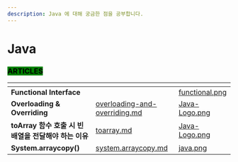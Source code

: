 ```yaml
---
description: Java 에 대해 궁금한 점을 공부합니다.
---
```


# Java

### <mark style="background-color:green;">ARTICLES</mark>

<table data-card-size="large" data-view="cards"><thead><tr><th></th><th data-hidden data-card-target data-type="content-ref"></th><th data-hidden data-card-cover data-type="files"></th></tr></thead><tbody><tr><td><strong>Functional Interface</strong></td><td></td><td><a href=".gitbook/assets/functional.png">functional.png</a></td></tr><tr><td><strong>Overloading &#x26; Overriding</strong></td><td><a href="category/java/overloading-and-overriding.md">overloading-and-overriding.md</a></td><td><a href=".gitbook/assets/Java-Logo.png">Java-Logo.png</a></td></tr><tr><td><strong>toArray 함수 호출 시 빈 배열을 전달해야 하는 이유</strong></td><td><a href="category/java/toarray.md">toarray.md</a></td><td><a href=".gitbook/assets/Java-Logo.png">Java-Logo.png</a></td></tr><tr><td><strong>System.arraycopy()</strong></td><td><a href="category/java/system.arraycopy.md">system.arraycopy.md</a></td><td><a href=".gitbook/assets/java.png">java.png</a></td></tr></tbody></table>
